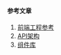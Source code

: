 #### 参考文章
1. [前端工程参考](https://juejin.im/post/5decf88f51882512327a510a)
2. [API架构](https://juejin.im/post/5de7169451882512454b18d8)
3. [组件库](https://juejin.im/post/5df062da6fb9a0162a0b6e58)
